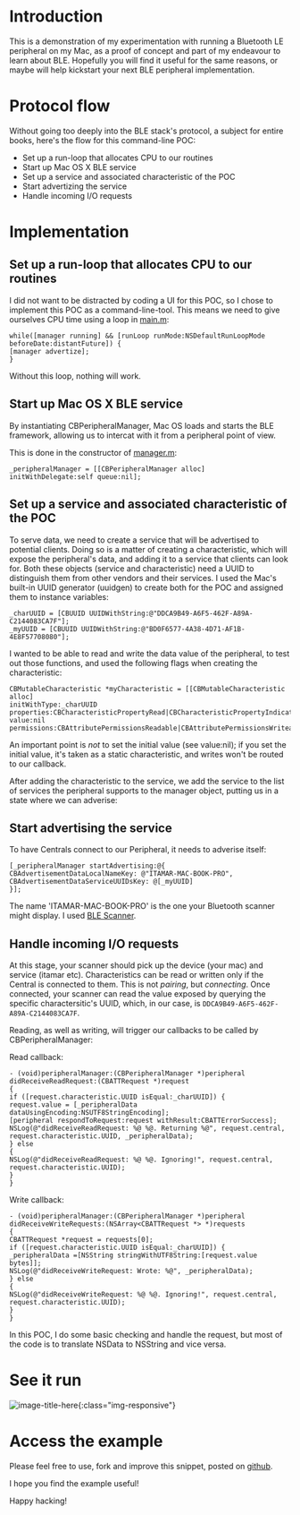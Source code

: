 # Introduction

This is a demonstration of my experimentation with running a Bluetooth LE peripheral on my Mac, as a proof of concept and part of my endeavour to learn about BLE.
Hopefully you will find it useful for the same reasons, or maybe will help kickstart your next BLE peripheral implementation.

# Protocol flow

Without going too deeply into the BLE stack's protocol, a subject for entire books, here's the flow for this command-line POC:

- Set up a run-loop that allocates CPU to our routines
- Start up Mac OS X BLE service
- Set up a service and associated characteristic of the POC
- Start advertizing the service
- Handle incoming I/O requests

# Implementation

## Set up a run-loop that allocates CPU to our routines

I did not want to be distracted by coding a UI for this POC, so I chose to implement this POC as a command-line-tool.
This means we need to give ourselves CPU time using a loop in [main.m](https://github.com/ihassin/mac-ble-peripheral-objc-cli/blob/master/mac-ble-peripheral-objc-cli/main.m):

```
while([manager running] && [runLoop runMode:NSDefaultRunLoopMode beforeDate:distantFuture]) {
[manager advertize];
}
```

Without this loop, nothing will work.

## Start up Mac OS X BLE service

By instantiating CBPeripheralManager, Mac OS loads and starts the BLE framework, allowing us to intercat with it from a peripheral point of view.

This is done in the constructor of [manager.m](https://github.com/ihassin/mac-ble-peripheral-objc-cli/blob/master/mac-ble-peripheral-objc-cli/manager.m):
```
_peripheralManager = [[CBPeripheralManager alloc] initWithDelegate:self queue:nil];
```

## Set up a service and associated characteristic of the POC

To serve data, we need to create a service that will be advertised to potential clients.
Doing so is a matter of creating a characteristic, which will expose the peripheral's data, and adding it to a service that clients can look for.
Both these objects (service and characteristic) need a UUID to distinguish them from other vendors and their services.
I used the Mac's built-in UUID generator (uuidgen) to create both for the POC and assigned them to instance variables:

```
_charUUID = [CBUUID UUIDWithString:@"DDCA9B49-A6F5-462F-A89A-C2144083CA7F"];
_myUUID = [CBUUID UUIDWithString:@"BD0F6577-4A38-4D71-AF1B-4E8F57708080"];
```

I wanted to be able to read and write the data value of the peripheral, to test out those functions, and used the following flags when creating the characteristic:
```text
CBMutableCharacteristic *myCharacteristic = [[CBMutableCharacteristic alloc]
initWithType:_charUUID properties:CBCharacteristicPropertyRead|CBCharacteristicPropertyIndicate|CBCharacteristicPropertyWriteWithoutResponse value:nil permissions:CBAttributePermissionsReadable|CBAttributePermissionsWriteable];
```

An important point is _not_ to set the initial value (see value:nil); if you set the initial value, it's taken as a static characteristic, and writes won't be routed to our callback.

After adding the characteristic to the service, we add the service to the list of services the peripheral supports to the manager object, putting us in a state where we can adverise:

## Start advertising the service

To have Centrals connect to our Peripheral, it needs to adverise itself:

```
[_peripheralManager startAdvertising:@{
CBAdvertisementDataLocalNameKey: @"ITAMAR-MAC-BOOK-PRO",
CBAdvertisementDataServiceUUIDsKey: @[_myUUID]
}];
```

The name 'ITAMAR-MAC-BOOK-PRO' is the one your Bluetooth scanner might display. I used [BLE Scanner](https://itunes.apple.com/us/app/ble-scanner-4-0/id1221763603?mt=8).

## Handle incoming I/O requests

At this stage, your scanner should pick up the device (your mac) and service (itamar etc).
Characteristics can be read or written only if the Central is connected to them. This is not _pairing_, but _connecting_.
Once connected, your scanner can read the value exposed by querying the specific charactersitic's UUID, which, in our case, is
```DDCA9B49-A6F5-462F-A89A-C2144083CA7F```.

Reading, as well as writing, will trigger our callbacks to be called by CBPeripheralManager:

Read callback:

```text
- (void)peripheralManager:(CBPeripheralManager *)peripheral didReceiveReadRequest:(CBATTRequest *)request
{
if ([request.characteristic.UUID isEqual:_charUUID]) {
request.value = [_peripheralData dataUsingEncoding:NSUTF8StringEncoding];
[peripheral respondToRequest:request withResult:CBATTErrorSuccess];
NSLog(@"didReceiveReadRequest: %@ %@. Returning %@", request.central, request.characteristic.UUID, _peripheralData);
} else
{
NSLog(@"didReceiveReadRequest: %@ %@. Ignoring!", request.central, request.characteristic.UUID);
}
}
```

Write callback:
```
- (void)peripheralManager:(CBPeripheralManager *)peripheral didReceiveWriteRequests:(NSArray<CBATTRequest *> *)requests
{
CBATTRequest *request = requests[0];
if ([request.characteristic.UUID isEqual:_charUUID]) {
_peripheralData =[NSString stringWithUTF8String:[request.value bytes]];
NSLog(@"didReceiveWriteRequest: Wrote: %@", _peripheralData);
} else
{
NSLog(@"didReceiveWriteRequest: %@ %@. Ignoring!", request.central, request.characteristic.UUID);
}
}
```

In this POC, I do some basic checking and handle the request, but most of the code is to translate NSData to NSString and vice versa.

# See it run

![image-title-here](/assets/peripheral.png){:class="img-responsive"}

# Access the example

Please feel free to use, fork and improve this snippet, posted on [github](https://github.com/ihassin/mac-ble-peripheral-objc-cli).

I hope you find the example useful!

Happy hacking!

